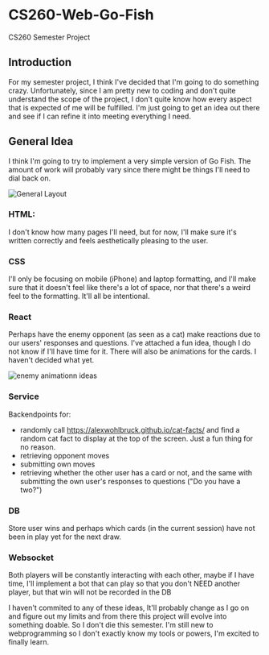 # CS260-Web-Go-Fish
CS260 Semester Project
## Introduction
For my semester project, I think I've decided that I'm going to do something crazy. Unfortunately, since I am pretty new to coding and don't quite understand the scope of the project, I don't quite know how every aspect that is expected of me will be fulfilled. I'm just going to get an idea out there and see if I can refine it into meeting everything I need. 
## General Idea
I think I'm going to try to implement a very simple version of Go Fish. The amount of work will probably vary since there might be things I'll need to dial back on.

![General Layout](https://github.com/user-attachments/assets/e8209a70-798f-4288-9774-840ee9278096)


### HTML:
I don't know how many pages I'll need, but for now, I'll make sure it's written correctly and feels aesthetically pleasing to the user.

### CSS
I'll only be focusing on mobile (iPhone) and laptop formatting, and I'll make sure that it doesn't feel like there's a lot of space, nor that there's a weird feel to the formatting. It'll all be intentional. 

### React
Perhaps have the enemy opponent (as seen as a cat) make reactions due to our users' responses and questions. I've attached a fun idea, though I do not know if I'll have time for it. There will also be animations for the cards. I haven't decided what yet.

![enemy animationn ideas](https://github.com/user-attachments/assets/6dd88127-6eef-4a2d-a30a-b019617ec06d)

### Service
Backendpoints for:
* randomly call https://alexwohlbruck.github.io/cat-facts/ and find a random cat fact to display at the top of the screen. Just a fun thing for no reason.
* retrieving opponent moves
* submitting own moves
* retrieving whether the other user has a card or not, and the same with submitting the own user's responses to questions ("Do you have a two?")

### DB 
Store user wins and perhaps which cards (in the current session) have not been in play yet for the next draw.

### Websocket 
Both players will be constantly interacting with each other, maybe if I have time, I'll implement a bot that can play so that you don't NEED another player, but that win will not be recorded in the DB


I haven't commited to any of these ideas, It'll probably change as I go on and figure out my limits and from there this project will evolve into something doable. So I don't die this semester. I'm still new to webprogramming so I don't exactly know my tools or powers, I'm excited to finally learn.
